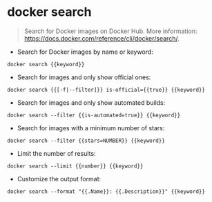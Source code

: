 # docker search

> Search for Docker images on Docker Hub.
> More information: <https://docs.docker.com/reference/cli/docker/search/>.

- Search for Docker images by name or keyword:

`docker search {{keyword}}`

- Search for images and only show official ones:

`docker search {{[-f|--filter]}} is-official={{true}} {{keyword}}`

- Search for images and only show automated builds:

`docker search --filter {{is-automated=true}} {{keyword}}`

- Search for images with a minimum number of stars:

`docker search --filter {{stars=NUMBER}} {{keyword}}`

- Limit the number of results:

`docker search --limit {{number}} {{keyword}}`

- Customize the output format:

`docker search --format "{{.Name}}: {{.Description}}" {{keyword}}`
